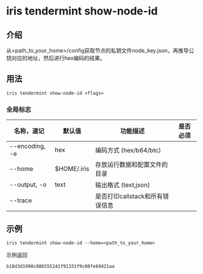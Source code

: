 # iris tendermint show-node-id

## 介绍

从<path_to_your_home>/config获取节点的私钥文件node_key.json，再推导公钥对应的地址，然后进行hex编码的结果。

## 用法

```
iris tendermint show-node-id <flags>
```

### 全局标志

| 名称，速记        | 默认值       | 功能描述                     | 是否必须 |
| --------------- | ----------- | --------------------------- | ------- |
| --encoding, -e  | hex         | 编码方式 (hex/b64/btc)       |         |
| --home          | $HOME/.iris | 存放运行数据和配置文件的目录     |        |
| --output, -o    | text        | 输出格式 (text,json)         |         |
| --trace         |             | 是否打印callstack和所有错误信息 |         |

## 示例

```shell
iris tendermint show-node-id --home=<path_to_your_home>
```

示例返回
```
b18d3d1990c886555241f91331f9c00fe69421aa
```

